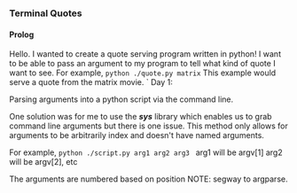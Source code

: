 ### Terminal Quotes

#### Prolog
Hello. I wanted to create a quote serving program written in python!
I want to be able to pass an argument to my program to tell what kind of quote I want to see.
For example, ```python ./quote.py matrix``` This example would serve a quote from the matrix movie.
`
Day 1: 

Parsing arguments into a python script via the command line.

One solution was for me to use the ***sys*** library which enables us to grab command line arguments
but there is one issue. This method only allows for arguments to be arbitrarily index
and doesn't have named arguments.

For example, ```python ./script.py arg1 arg2 arg3 ```
arg1 will be argv[1] arg2 will be argv[2], etc

The arguments are numbered based on position NOTE: segway to argparse.


